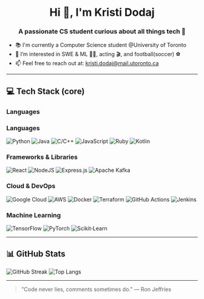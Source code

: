 

<h1 align="center">Hi 👋, I'm Kristi Dodaj</h1>
<h3 align="center">A passionate CS student curious about all things tech 🚀</h3>

- 📚 I'm currently a Computer Science student @University of Toronto
- 👀 I’m interested in SWE & ML 👨‍💻, acting 🎬, and football(soccer) ⚽️ 
- 📫 Feel free to reach out at: kristi.dodaj@mail.utoronto.ca

---

## 💻 Tech Stack (core)

### Languages
### Languages
![Python](https://img.shields.io/badge/python-3670A0?style=for-the-badge&logo=python&logoColor=ffdd54)
![Java](https://img.shields.io/badge/java-%23ED8B00.svg?style=for-the-badge&logo=java&logoColor=white)
![C/C++](https://img.shields.io/badge/C/C%2B%2B-%2300599C.svg?style=for-the-badge&logo=cplusplus&logoColor=white)
![JavaScript](https://img.shields.io/badge/javascript-%23323330.svg?style=for-the-badge&logo=javascript&logoColor=%23F7DF1E)
![Ruby](https://img.shields.io/badge/ruby-%23CC342D.svg?style=for-the-badge&logo=ruby&logoColor=white)
![Kotlin](https://img.shields.io/badge/kotlin-%230095D5.svg?style=for-the-badge&logo=kotlin&logoColor=white)

### Frameworks & Libraries
![React](https://img.shields.io/badge/react-%2320232a.svg?style=for-the-badge&logo=react&logoColor=%2361DAFB)
![NodeJS](https://img.shields.io/badge/node.js-6DA55F?style=for-the-badge&logo=node.js&logoColor=white)
![Express.js](https://img.shields.io/badge/express.js-%23404d59.svg?style=for-the-badge&logo=express&logoColor=%2361DAFB)
![Apache Kafka](https://img.shields.io/badge/kafka-000000.svg?style=for-the-badge&logo=apachekafka&logoColor=white)

### Cloud & DevOps
![Google Cloud](https://img.shields.io/badge/Google%20Cloud-4285F4?style=for-the-badge&logo=googlecloud&logoColor=white)
![AWS](https://img.shields.io/badge/AWS-232F3E?style=for-the-badge&logo=amazonaws&logoColor=white)
![Docker](https://img.shields.io/badge/Docker-2496ED?style=for-the-badge&logo=docker&logoColor=white)
![Terraform](https://img.shields.io/badge/Terraform-%235835CC.svg?style=for-the-badge&logo=terraform&logoColor=white)
![GitHub Actions](https://img.shields.io/badge/GitHub%20Actions-2088FF?style=for-the-badge&logo=githubactions&logoColor=white)
![Jenkins](https://img.shields.io/badge/Jenkins-D24939?style=for-the-badge&logo=jenkins&logoColor=white)

### Machine Learning
![TensorFlow](https://img.shields.io/badge/TensorFlow-FF6F00?style=for-the-badge&logo=tensorflow&logoColor=white)
![PyTorch](https://img.shields.io/badge/PyTorch-EE4C2C?style=for-the-badge&logo=pytorch&logoColor=white)
![Scikit‑Learn](https://img.shields.io/badge/scikit--learn-F7931E?style=for-the-badge&logo=scikitlearn&logoColor=white)

---

## 📊 GitHub Stats
![GitHub Streak](https://github-readme-streak-stats.herokuapp.com/?user=KristiDodaj&theme=tokyonight&hide_border=false)
![Top Langs](https://github-readme-stats.vercel.app/api/top-langs/?username=KristiDodaj&theme=tokyonight&hide_border=false&layout=compact)

---

> "Code never lies, comments sometimes do." — Ron Jeffries
